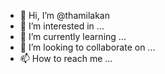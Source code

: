 - 👋 Hi, I’m @thamilakan
- 👀 I’m interested in ...
- 🌱 I’m currently learning ...
- 💞️ I’m looking to collaborate on ...
- 📫 How to reach me ...

<!---
thamilakan/thamilakan is a ✨ special ✨ repository because its `README.md` (this file) appears on your GitHub profile.
You can click the Preview link to take a look at your changes.
--->
